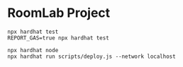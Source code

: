 # RoomLab Project

```shell
npx hardhat test
REPORT_GAS=true npx hardhat test

npx hardhat node
npx hardhat run scripts/deploy.js --network localhost
```

